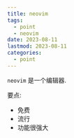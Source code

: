 ```yaml
---
title: neovim
tags:
  - point
  - neovim
date: 2023-08-11
lastmod: 2023-08-11
categories:
  - point
---
```


`neovim` 是一个编辑器.

要点:

- 免费
- 流行
- 功能很强大

